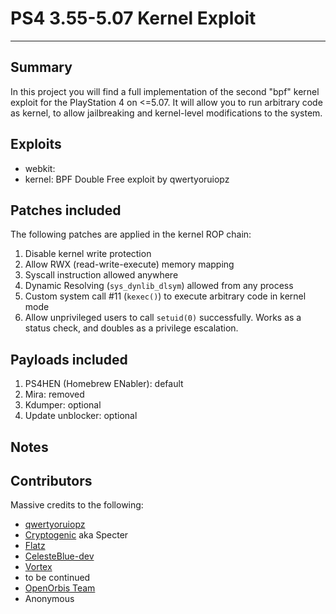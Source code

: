 # PS4 3.55-5.07 Kernel Exploit
---
## Summary
In this project you will find a full implementation of the second "bpf" kernel exploit for the PlayStation 4 on <=5.07.
It will allow you to run arbitrary code as kernel, to allow jailbreaking and kernel-level modifications to the system.

## Exploits
- webkit: 
- kernel: BPF Double Free exploit by qwertyoruiopz

## Patches included
The following patches are applied in the kernel ROP chain:
1) Disable kernel write protection
2) Allow RWX (read-write-execute) memory mapping
3) Syscall instruction allowed anywhere
4) Dynamic Resolving (`sys_dynlib_dlsym`) allowed from any process
4) Custom system call #11 (`kexec()`) to execute arbitrary code in kernel mode
5) Allow unprivileged users to call `setuid(0)` successfully. Works as a status check, and doubles as a privilege escalation.

## Payloads included
1) PS4HEN (Homebrew ENabler): default
2) Mira: removed
3) Kdumper: optional
4) Update unblocker: optional

## Notes


## Contributors
Massive credits to the following:

- [qwertyoruiopz](https://twitter.com/qwertyoruiopz)
- [Cryptogenic](https://twitter.com/SpecterDev) aka Specter
- [Flatz](https://twitter.com/flat_z)
- [CelesteBlue-dev](https://twitter.com/CelesteBlue123)
- [Vortex](https://github.com/xvortex)
- to be continued
- [OpenOrbis Team](https://github.com/OpenOrbis/)
- Anonymous
